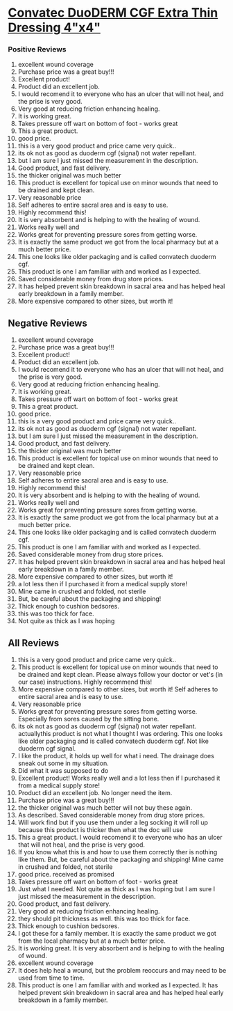 # [Convatec DuoDERM CGF Extra Thin Dressing 4&quot;x4&quot;](https://products.checkmycream.com/products/Convatec-DuoDERM-CGF-Extra-Thin-Dressing-4&quot;x4&quot;.html)

### Positive Reviews

<ol>
      <li>excellent wound coverage</li>
      <li>Purchase price was a great buy!!!</li>
      <li>Excellent product!</li>
      <li>Product did an excellent job.</li>
      <li>I would recomend it to everyone who has an ulcer that will not heal, and the prise is very good.</li>
      <li>Very good at reducing friction enhancing healing.</li>
      <li>It is working great.</li>
      <li>Takes pressure off wart on bottom of foot - works great</li>
      <li>This a great product.</li>
      <li>good price.  </li>
      <li>this is a very good product and price came very quick..</li>
      <li>its ok  not as good as duoderm cgf (signal)  not water repellant.</li>
      <li>but I am sure I just missed the measurement in the description.</li>
      <li>Good product, and fast delivery.</li>
      <li>the thicker original was much better</li>
      <li>This product is excellent for topical use on minor wounds that need to be drained and kept clean.</li>
      <li>Very reasonable price</li>
      <li>Self adheres to entire sacral area and is easy to use.</li>
      <li>Highly recommend this!</li>
      <li>It is very absorbent and is helping to with the healing of wound.</li>
      <li>Works really well and</li>
      <li>Works great for preventing pressure sores from getting worse.  </li>
      <li>It is exactly the same product we got from  the local pharmacy but at a much better price.</li>
      <li>This one looks like older packaging and is called convatech duoderm cgf.  </li>
      <li>This product is one I am familiar with and worked as I expected.</li>
      <li>Saved considerable money from drug store prices.</li>
      <li>It has helped prevent skin breakdown in sacral area and has helped heal early breakdown in a family member.</li>
      <li>More expensive compared to other sizes, but worth it!  </li>
</ol>


<h2>Negative Reviews</h2>
<ol>
<li> excellent wound coverage</li>
<li> Purchase price was a great buy!!!</li>
<li> Excellent product!</li>
<li> Product did an excellent job.</li>
<li> I would recomend it to everyone who has an ulcer that will not heal, and the prise is very good.</li>
<li> Very good at reducing friction enhancing healing.</li>
<li> It is working great.</li>
<li> Takes pressure off wart on bottom of foot - works great</li>
<li> This a great product.</li>
<li> good price.  </li>
<li> this is a very good product and price came very quick..</li>
<li> its ok  not as good as duoderm cgf (signal)  not water repellant.</li>
<li> but I am sure I just missed the measurement in the description.</li>
<li> Good product, and fast delivery.</li>
<li> the thicker original was much better</li>
<li> This product is excellent for topical use on minor wounds that need to be drained and kept clean.</li>
<li> Very reasonable price</li>
<li> Self adheres to entire sacral area and is easy to use.</li>
<li> Highly recommend this!</li>
<li> It is very absorbent and is helping to with the healing of wound.</li>
<li> Works really well and</li>
<li> Works great for preventing pressure sores from getting worse.  </li>
<li> It is exactly the same product we got from  the local pharmacy but at a much better price.</li>
<li> This one looks like older packaging and is called convatech duoderm cgf.  </li>
<li> This product is one I am familiar with and worked as I expected.</li>
<li> Saved considerable money from drug store prices.</li>
<li> It has helped prevent skin breakdown in sacral area and has helped heal early breakdown in a family member.</li>
<li> More expensive compared to other sizes, but worth it!  </li>
<li> a lot less then if I purchased it from a medical supply store!</li>
<li> Mine came in crushed and folded, not sterile</li>
<li> But, be careful about the packaging and shipping!  </li>
<li> Thick enough to cushion bedsores.</li>
<li> this was too thick for face.</li>
<li> Not quite as thick as I was hoping</li>
</ol>

<h2>All Reviews</h2>

<ol>
    <li> this is a very good product and price came very quick..</li>
    <li> This product is excellent for topical use on minor wounds that need to be drained and kept clean. Please always follow your doctor or vet&#x27;s (in our case) instructions. Highly recommend this!</li>
    <li> More expensive compared to other sizes, but worth it!  Self adheres to entire sacral area and is easy to use.</li>
    <li> Very reasonable price</li>
    <li> Works great for preventing pressure sores from getting worse.  Especially from sores caused by the sitting bone.</li>
    <li> its ok  not as good as duoderm cgf (signal)  not water repellant. actuallythis product is not what I thought I was ordering. This one looks like older packaging and is called convatech duoderm cgf.  Not like duoderm cgf signal.</li>
    <li> I like the product, it holds up well for what i need. The drainage does sneak out some in my situation.</li>
    <li> Did what it was supposed to do</li>
    <li> Excellent product! Works really well and a lot less then if I purchased it from a medical supply store!</li>
    <li> Product did an excellent job. No longer need the item.</li>
    <li> Purchase price was a great buy!!!</li>
    <li> the thicker original was much better will not buy these again.</li>
    <li> As described.  Saved considerable money from drug store prices.</li>
    <li> Will work find but if you use them under a leg socking it will roll up because this product is thicker then what the doc will use</li>
    <li> This a great product. I would recomend it to everyone who has an ulcer that will not heal, and the prise is very good.</li>
    <li> If you know what this is and how to use them correctly ther is nothing like them.  But, be careful about the packaging and shipping!  Mine came in crushed and folded, not sterile</li>
    <li> good price.  received as promised</li>
    <li> Takes pressure off wart on bottom of foot - works great</li>
    <li> Just what I needed. Not quite as thick as I was hoping but I am sure I just missed the measurement in the description.</li>
    <li> Good product, and fast delivery.</li>
    <li> Very good at reducing friction enhancing healing.</li>
    <li> they should pit thickness as well.  this was too thick for face.</li>
    <li> Thick enough to cushion bedsores.</li>
    <li> I got these for a family member. It is exactly the same product we got from  the local pharmacy but at a much better price.</li>
    <li> It is working great. It is very absorbent and is helping to with the healing of wound.</li>
    <li> excellent wound coverage</li>
    <li> It does help heal a wound,  but the problem reoccurs and may need to be used from time to time.</li>
    <li> This product is one I am familiar with and worked as I expected. It has helped prevent skin breakdown in sacral area and has helped heal early breakdown in a family member.</li>
</ol>




